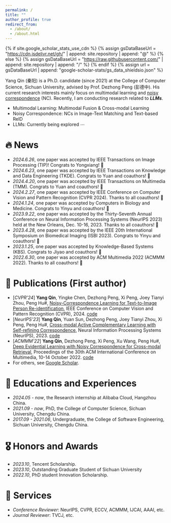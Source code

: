```yaml
---
permalink: /
title: "" 
author_profile: true
redirect_from: 
  - /about/
  - /about.html
---
```


{% if site.google_scholar_stats_use_cdn %}
{% assign gsDataBaseUrl = "https://cdn.jsdelivr.net/gh/" | append: site.repository | append: "@" %}
{% else %}
{% assign gsDataBaseUrl = "https://raw.githubusercontent.com/" | append: site.repository | append: "/" %}
{% endif %}
{% assign url = gsDataBaseUrl | append: "google-scholar-stats/gs_data_shieldsio.json" %}

<span class='anchor' id='about-me'></span>

Yang Qin (秦阳) is a Ph.D. candidate (since 2021) at the College of Computer Science, Sichuan University, advised by Prof. Dezhong Peng (彭德中). His current research interests mainly focus on multimodal learning and [noisy correspondence](https://github.com/QinYang79/Noisy-Correspondence-Summary) (NC). Recently, I am conducting research related to ***LLMs***.

- Multimodal Learning: Multimodal Fusion & Cross-modal Learning
- Noisy Correspondence: NCs in Image-Text Matching and Text-based ReID
- LLMs: Currently being  explored $\cdots$


# 🔥 News

- *2024.6.26*, one paper was accepted by IEEE Transactions on Image Processing (TIP)! Congrats to Yongxiang! 🎉
- *2024.6.23*, one paper was accepted by IEEE Transactions on Knowledge and Data Engineering (TKDE). Congrats to Yuan and coauthors! 🎉
- *2024.4.20*, one paper was accepted by IEEE Transactions on Multimedia (TMM). Congrats to Yuan and coauthors! 🎉
- *2024.2.27*, one paper was accepted by IEEE Conference on Computer Vision and Pattern Recognition (CVPR 2024). Thanks to all coauthors! 🎉
- *2024.1.24*, one paper was accepted by Computers in Biology and Medicine. Congrats to Yinyu and coauthors! 🎉
- *2023.9.22*, one paper was accepted by the Thirty-Seventh Annual Conference on Neural Information Processing Systems (NeurIPS 2023) held at the New Orleans, Dec. 10-16, 2023. Thanks to all coauthors! 🎉
- *2023.4.28*, one paper was accepted by the IEEE 20th International Symposium on Biomedical Imaging (ISBI 2023). Congrats to Yinyu and coauthors! 🎉
- *2023.1.25*, one paper was accepted by Knowledge-Based Systems (KBS). Congrats to Jiyao and coauthors! 🎉
- *2022.6.30*, one paper was accepted by ACM Multimedia 2022 (ACMMM 2022). Thanks to all coauthors! 🎉

# 📝 Publications (First author)
- [*CVPR'24*] **Yang Qin**, Yingke Chen, Dezhong Peng, Xi Peng, Joey Tianyi Zhou, Peng Hu#, [Noisy-Correspondence Learning for Text-to-Image Person Re-identification](https://arxiv.org/pdf/2308.09911.pdf), IEEE Conference on Computer Vision and Pattern Recognition (CVPR), 2024.  [code](https://github.com/QinYang79/RDE)
- [*NeurIPS'23*] **Yang Qin**, Yuan Sun, Dezhong Peng, Joey Tianyi Zhou, Xi Peng, Peng Hu#, [Cross-modal Active Complementary Learning with Self-refining Correspondence](https://openreview.net/pdf?id=UBBeUjTja8), Neural Information Processing Systems (NeurIPS), 2023.  [code](https://github.com/QinYang79/CRCL)
- [*ACMMM'22*] **Yang Qin**, Dezhong Peng, Xi Peng, Xu Wang, Peng Hu#, [Deep Evidential Learning with Noisy Correspondence for Cross-modal Retrieval](https://drive.google.com/file/d/1YVXD2ki5txBY6khG62EHwCi6cnQVRE4I/view), Proceedings of the 30th ACM International Conference on Multimedia, 10-14 October 2022. [code](https://github.com/QinYang79/DECL)
- For others, see [Google Scholar](https://scholar.google.com/citations?user=Ci4FBHoAAAAJ&hl=zh-CN&authuser=1).

# 📖 Educations and Experiences

- *2024.05 -  now*, the Research internship at Alibaba Cloud, Hangzhou China.
- *2021.09 -  now*, PhD, the College of Computer Science, Sichuan University, Chengdu China.
- *2017.09 - 2021.06*, Undergraduate,  the College of Software Engineering, Sichuan University, Chengdu China.

# 🎖 Honors and Awards
- *2023.10*, Tencent Scholarship.
- *2023.10*, Outstanding Graduate Student of Sichuan University
- *2022.10*, PhD student Innovation Scholarship.  

# 🙋 Services 
- *Conference Reviewer*: NeurIPS, CVPR, ECCV, ACMMM, IJCAI, AAAI, etc.
- *Journal Reviewer*: TVCJ, etc.
